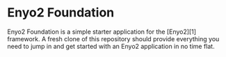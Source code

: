 Enyo2 Foundation
================

Enyo2 Foundation is a simple starter application for the [Enyo2][1] framework.
A fresh clone of this repository should provide everything you need to jump in
and get started with an Enyo2 application in no time flat.
